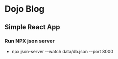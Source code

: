 # Dojo Blog
## Simple React App

### Run NPX json server
- npx json-server --watch data/db.json --port 8000
